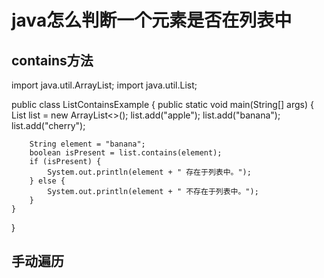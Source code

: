 # java怎么判断一个元素是否在列表中
## contains方法
import java.util.ArrayList;
import java.util.List;

public class ListContainsExample {
    public static void main(String[] args) {
        List<String> list = new ArrayList<>();
        list.add("apple");
        list.add("banana");
        list.add("cherry");

        String element = "banana";
        boolean isPresent = list.contains(element);
        if (isPresent) {
            System.out.println(element + " 存在于列表中。");
        } else {
            System.out.println(element + " 不存在于列表中。");
        }
    }
}
## 手动遍历 
